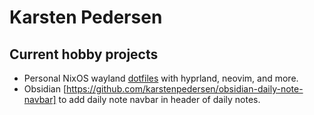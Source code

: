 # Karsten Pedersen

## Current hobby projects
- Personal NixOS wayland [dotfiles](https://github.com/karstenpedersen/dotfiles) with hyprland, neovim, and more.
- Obsidian [https://github.com/karstenpedersen/obsidian-daily-note-navbar] to add daily note navbar in header of daily notes.
